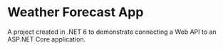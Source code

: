 # Weather Forecast App
A project created in .NET 6 to demonstrate connecting a Web API to an ASP.NET Core application.

